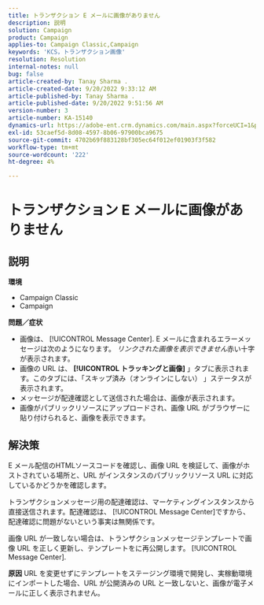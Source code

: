 ```yaml
---
title: トランザクション E メールに画像がありません
description: 説明
solution: Campaign
product: Campaign
applies-to: Campaign Classic,Campaign
keywords: 'KCS，トランザクション画像'
resolution: Resolution
internal-notes: null
bug: false
article-created-by: Tanay Sharma .
article-created-date: 9/20/2022 9:33:12 AM
article-published-by: Tanay Sharma .
article-published-date: 9/20/2022 9:51:56 AM
version-number: 3
article-number: KA-15140
dynamics-url: https://adobe-ent.crm.dynamics.com/main.aspx?forceUCI=1&pagetype=entityrecord&etn=knowledgearticle&id=961ae13a-c738-ed11-9db1-002248086735
exl-id: 53caef5d-8d08-4597-8b06-97900bca9675
source-git-commit: 4702b69f883128bf305ec64f012ef01903f3f582
workflow-type: tm+mt
source-wordcount: '222'
ht-degree: 4%

---
```


# トランザクション E メールに画像がありません

## 説明

<b>環境</b>
- Campaign Classic
- Campaign



<b>問題／症状</b>
- 画像は、 [!UICONTROL Message Center]. E メールに含まれるエラーメッセージは次のようになります。 *リンクされた画像を表示できません*&#x200B;赤い十字が表示されます。
- 画像の URL は、 <b>[!UICONTROL トラッキングと画像]</b> 」タブに表示されます。このタブには、「スキップ済み（オンラインにしない） 」ステータスが表示されます。
- メッセージが配達確認として送信された場合は、画像が表示されます。
- 画像がパブリックリソースにアップロードされ、画像 URL がブラウザーに貼り付けられると、画像を表示できます。



## 解決策






E メール配信のHTMLソースコードを確認し、画像 URL を検証して、画像がホストされている場所と、URL がインスタンスのパブリックリソース URL に対応しているかどうかを確認します。



トランザクションメッセージ用の配達確認は、マーケティングインスタンスから直接送信されます。配達確認は、 [!UICONTROL Message Center]ですから、配達確認に問題がないという事実は無関係です。



画像 URL が一致しない場合は、トランザクションメッセージテンプレートで画像 URL を正しく更新し、テンプレートをに再公開します。 [!UICONTROL Message Center].


<b>原因</b>
URL を変更せずにテンプレートをステージング環境で開発し、実稼動環境にインポートした場合、URL が公開済みの URL と一致しないと、画像が電子メールに正しく表示されません。
